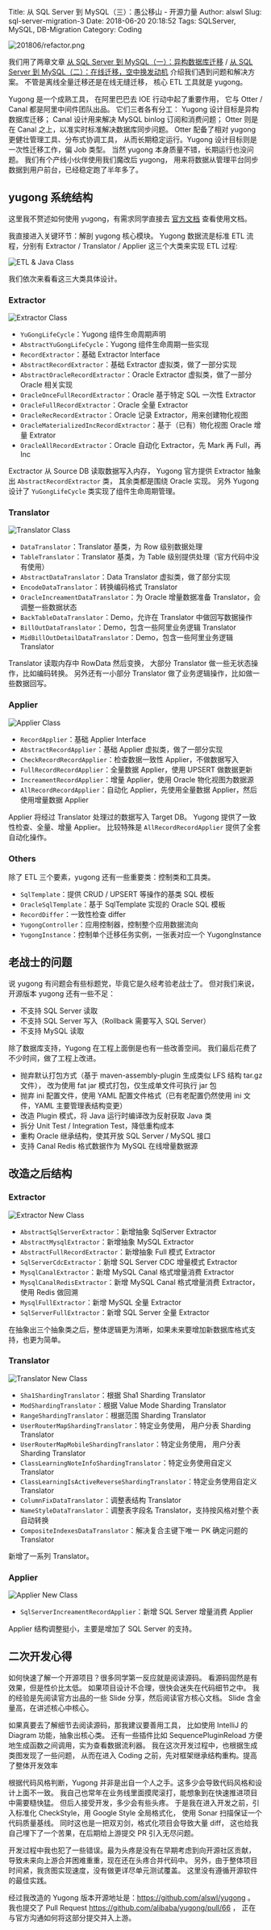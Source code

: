 Title: 从 SQL Server 到 MySQL（三）：愚公移山 - 开源力量
Author: alswl
Slug: sql-server-migration-3
Date: 2018-06-20 20:18:52
Tags: SQLServer, MySQL, DB-Migration
Category: Coding

![201806/refactor.png](http://upload.log4d.com/upload_dropbox/201806/refactor.png)

我们用了两章文章
[从 SQL Server 到 MySQL（一）：异构数据库迁移](https://blog.alswl.com/2018/03/sql-server-migration-1/)
/
[从 SQL Server 到 MySQL（二）：在线迁移，空中换发动机](https://blog.alswl.com/2018/05/sql-server-migration-2/)
介绍我们遇到问题和解决方案。
不管是离线全量迁移还是在线无缝迁移，
核心 ETL 工具就是 yugong。

Yugong 是一个成熟工具， 在阿里巴巴去 IOE 行动中起了重要作用，
它与 Otter / Canal 都是阿里中间件团队出品。
它们三者各有分工：
Yugong 设计目标是异构数据库迁移；
Canal 设计用来解决 MySQL binlog 订阅和消费问题；
Otter 则是在 Canal 之上，以准实时标准解决数据库同步问题。
Otter 配备了相对 yugong 更健壮管理工具、分布式协调工具，
从而长期稳定运行。Yugong 设计目标则是一次性迁移工作，偏 Job 类型。
当然 yugong 本身质量不错，长期运行也没问题。
我们有个产线小伙伴使用我们魔改后 yugong，
用来将数据从管理平台同步数据到用户前台，已经稳定跑了半年多了。

<!-- more -->


## yugong 系统结构

这里我不赘述如何使用 yugong，有需求同学直接去
[官方文档](https://github.com/alibaba/yugong) 查看使用文档。

我直接进入关键环节：解剖 yugong 核心模块。
Yugong 数据流是标准 ETL 流程，分别有 Extractor / Translator / Applier
这三个大类来实现 ETL 过程:

![ETL & Java Class](http://upload.log4d.com/upload_dropbox/201806/etl.png)

我们依次来看看这三大类具体设计。

### Extractor


![Extractor Class](http://upload.log4d.com/upload_dropbox/201806/extractor.png)

*   `YuGongLifeCycle`：Yugong 组件生命周期声明
*   `AbstractYuGongLifeCycle`：Yugong 组件生命周期一些实现
*   `RecordExtractor`：基础 Extractor Interface
*   `AbstractRecordExtractor`：基础 Extractor 虚拟类，做了一部分实现
*   `AbstractOracleRecordExtractor`：Oracle Extractor 虚拟类，做了一部分 Oracle 相关实现
*   `OracleOnceFullRecordExtractor`：Oracle 基于特定 SQL 一次性 Extractor
*   `OracleFullRecordExtractor`：Oracle 全量 Extractor
*   `OracleRecRecordExtractor`：Oracle 记录 Extractor，用来创建物化视图
*   `OracleMaterializedIncRecordExtractor`：基于（已有）物化视图 Oracle 增量 Extrator
*   `OracleAllRecordExtractor`：Oracle 自动化 Extractor，先 Mark 再 Full，再 Inc

Exctractor 从 Source DB 读取数据写入内存，
Yugong 官方提供 Extractor 抽象出 `AbstractRecordExtractor` 类，
其余类都是围绕 Oracle 实现。
另外 Yugong 设计了 `YuGongLifeCycle` 类实现了组件生命周期管理。

### Translator

![Translator Class](http://upload.log4d.com/upload_dropbox/201806/translator.png)

*   `DataTranslator`：Translator 基类，为 Row 级别数据处理
*   `TableTranslator`：Translator 基类，为 Table 级别提供处理（官方代码中没有使用）
*   `AbstractDataTranslator`：Data Translator 虚拟类，做了部分实现
*   `EncodeDataTranslator`：转换编码格式 Translator
*   `OracleIncreamentDataTranslator`：为 Oracle 增量数据准备 Translator，会调整一些数据状态
*   `BackTableDataTranslator`：Demo，允许在 Translator 中做回写数据操作
*   `BillOutDataTranslator`：Demo，包含一些阿里业务逻辑 Translator
*   `MidBillOutDetailDataTranslator`：Demo，包含一些阿里业务逻辑 Translator

Translator 读取内存中 RowData 然后变换，
大部分 Translator 做一些无状态操作，比如编码转换。
另外还有一小部分 Translator 做了业务逻辑操作，比如做一些数据回写。


### Applier

![Applier Class](http://upload.log4d.com/upload_dropbox/201806/applier.png)

*   `RecordApplier`：基础 Applier Interface
*   `AbstractRecordApplier`：基础 Applier 虚拟类，做了一部分实现
*   `CheckRecordRecordApplier`：检查数据一致性 Applier，不做数据写入
*   `FullRecordRecordApplier`：全量数据 Applier，使用 UPSERT 做数据更新
*   `IncreamentRecordApplier`：增量 Applier，使用 Oracle 物化视图为数据源
*   `AllRecordRecordApplier`：自动化 Applier，先使用全量数据 Applier，然后使用增量数据 Applier


Applier 将经过 Translator 处理过的数据写入 Target DB。
Yugong 提供了一致性检查、全量、增量 Applier。
比较特殊是 `AllRecordRecordApplier` 提供了全套自动化操作。


### Others

除了 ETL 三个要素，yugong 还有一些重要类：控制类和工具类。

*   `SqlTemplate`：提供 CRUD / UPSERT 等操作的基类 SQL 模板
*   `OracleSqlTemplate`：基于 SqlTemplate 实现的 Oracle SQL 模板
*   `RecordDiffer`：一致性检查 differ
*   `YugongController`：应用控制器，控制整个应用数据流向
*   `YugongInstance`：控制单个迁移任务实例，一张表对应一个 YugongInstance


## 老战士的问题

说 yugong 有问题会有些标题党，毕竟它是久经考验老战士了。
但对我们来说，开源版本 yugong 还有一些不足：

*   不支持 SQL Server 读取
*   不支持 SQL Server 写入（Rollback 需要写入 SQL Server）
*   不支持 MySQL 读取

除了数据库支持，Yugong 在工程上面倒是也有一些改善空间。
我们最后花费了不少时间，做了工程上改进。

*   抛弃默认打包方式（基于 maven-assembly-plugin 生成类似 LFS 结构 tar.gz 文件），
    改为使用 fat jar 模式打包，仅生成单文件可执行 jar 包
*   抛弃 ini 配置文件，使用 YAML 配置文件格式（已有老配置仍然使用 ini 文件，YAML 主要管理表结构变更）
*   改造 Plugin 模式，将 Java 运行时编译改为反射获取 Java 类
*   拆分 Unit Test / Integration Test，降低重构成本
*   重构 Oracle 继承结构，使其开放 SQL Server / MySQL 接口
*   支持 Canal Redis 格式数据作为 MySQL 在线增量数据源


## 改造之后结构

### Extractor

![Extractor New Class](http://upload.log4d.com/upload_dropbox/201806/extractor-new.png)

*   `AbstractSqlServerExtractor`：新增抽象 SqlServer Extractor
*   `AbstractMysqlExtractor`：新增抽象 MySQL Extractor
*   `AbstractFullRecordExtractor`：新增抽象 Full 模式 Extractor
*   `SqlServerCdcExtractor`：新增 SQL Server CDC 增量模式 Extractor
*   `MysqlCanalExtractor`：新增 MySQL Canal 格式增量消费 Extractor
*   `MysqlCanalRedisExtractor`：新增 MySQL Canal 格式增量消费 Extractor，使用 Redis 做回溯
*   `MysqlFullExtractor`：新增 MySQL 全量 Extractor
*   `SqlServerFullExtractor`：新增 SQL Server 全量 Extractor

在抽象出三个抽象类之后，整体逻辑更为清晰，如果未来要增加新数据库格式支持，也更为简单。


### Translator


![Translator New Class](http://upload.log4d.com/upload_dropbox/201806/translator-new.png)


*   `Sha1ShardingTranslator`：根据 Sha1 Sharding Translator
*   `ModShardingTranslator`：根据 Value Mode Sharding Translator
*   `RangeShardingTranslator`：根据范围 Sharding Translator
*   `UserRouterMapShardingTranslator`：特定业务使用， 用户分表 Sharding Translator
*   `UserRouterMapMobileShardingTranslator`：特定业务使用， 用户分表 Sharding Translator
*   `ClassLearningNoteInfoShardingTranslator`：特定业务使用自定义 Translator
*   `ClassLearningIsActiveReverseShardingTranslator`：特定业务使用自定义 Translator
*   `ColumnFixDataTranslator`：调整表结构 Translator
*   `NameStyleDataTranslator`：调整表字段名 Translator，支持按风格对整个表自动转换
*   `CompositeIndexesDataTranslator`：解决复合主键下唯一 PK 确定问题的 Translator


新增了一系列 Translator。


### Applier

![Applier New Class](http://upload.log4d.com/upload_dropbox/201806/applier-new.png)

*   `SqlServerIncreamentRecordApplier`：新增 SQL Server 增量消费 Applier

Applier 结构调整挺小，主要是增加了 SQL Server 的支持。


## 二次开发心得

如何快速了解一个开源项目？很多同学第一反应就是阅读源码。
看源码固然是有效果，但是性价比太低。
如果项目设计不合理，很快会迷失在代码细节之中。
我的经验是先阅读官方出品的一些 Slide 分享，然后阅读官方核心文档。
Slide 含金量高，在讲述核心中核心。

如果真要去了解细节去阅读源码，那我建议要善用工具，
比如使用 IntelliJ 的 Diagram 功能，抽象出核心类。
还有一些插件比如 SequencePluginReload 方便地生成函数之间调用，实为查看数据流利器。
我在这次开发过程中，也根据生成类图发现了一些问题，
从而在进入 Coding 之前，先对框架继承结构重构。提高了整体开发效率

根据代码风格判断，Yugong 并非是出自一个人之手。这多少会导致代码风格和设计上面不一致。
我自己也常年在业务线里面摸爬滚打，能想象到在快速推进项目中需要糙快猛。
但后人接受开发，多少会有些头疼。
于是我在进入开发之前，引入标准化 CheckStyle，用 Google Style 全局格式化，
使用 Sonar 扫描保证一个代码质量基线。
同时这也是一把双刃剑，格式化项目会导致大量 diff，
这也给我自己埋下了一个苦果，在后期给上游提交 PR 引入无尽问题。

开发过程中我也犯了一些错误。最为头疼是没有在早期考虑到向开源社区贡献，
导致未来向上游合并困难重重，现在还在头疼合并代码中。
另外，由于整体项目时间紧，我贪图实现速度，没有做更详尽单元测试覆盖。
这里没有遵循开源软件的最佳实践。

经过我改造的 Yugong 版本开源地址是：https://github.com/alswl/yugong 。
我也提交了 Pull Request https://github.com/alibaba/yugong/pull/66 ，
正在与官方沟通如何将这部分提交并入上游。
